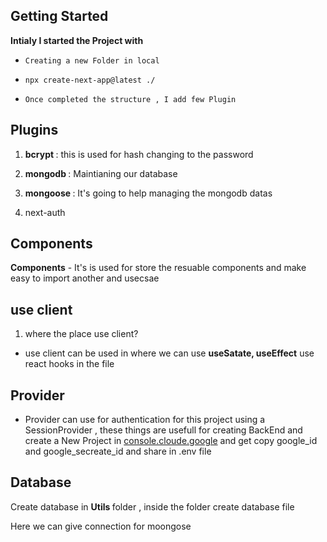 
## Getting Started

  <B>Intialy I started the Project with </B>
  -     Creating a new Folder in local
  -     npx create-next-app@latest ./
  -     Once completed the structure , I add few Plugin

## Plugins

1.   <B>bcrypt </B> : this is used for hash changing to the password

2.  <B>mongodb </B> : Maintianing our database

3. <B>mongoose </B>  : It's going to help managing the mongodb datas

4. next-auth


## Components

<B>Components</B> - It's is used for store the resuable components and make easy to  import another and usecsae

## use client

1. where the place use client?
* use client can be used in where we can use <B>useSatate, useEffect</B> use react hooks in the file

## Provider
  * Provider can use for authentication for this project using a SessionProvider , these things are usefull for creating BackEnd 
  and create a New Project in  [console.cloude.google](https://console.cloud.google.com/apis/dashboard) and get copy google_id and google_secreate_id and share in .env file

##  Database

   Create database in <B> Utils </B> folder , inside the folder create database file 

   Here we can give connection for moongose 

    
